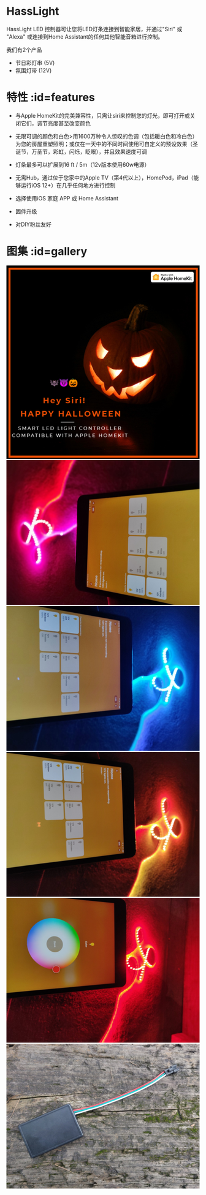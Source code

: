 # HassLight 

HassLight LED 控制器可让您将LED灯条连接到智能家居，并通过"Siri" 或 "Alexa" 或连接到Home Assistant的任何其他智能音箱进行控制。

我们有2个产品
* 节日彩灯串 (5V)
* 氛围灯带 (12V)

# 特性 :id=features

 - 与Apple HomeKit的完美兼容性，只需让siri来控制您的灯光，即可打开或关闭它们，调节亮度甚至改变颜色

 - 无限可调的颜色和白色>用1600万种令人惊叹的色调（包括暖白色和冷白色）为您的房屋重塑照明；或仅在一天中的不同时间使用可自定义的预设效果（圣诞节，万圣节，彩虹，闪烁，眨眼），并且效果速度可调

 - 灯条最多可以扩展到16 ft / 5m（12v版本使用60w电源）

 - 无需Hub，通过位于您家中的Apple TV（第4代以上），HomePod，iPad（能够运行iOS 12+）在几乎任何地方进行控制

 - 选择使用iOS 家庭 APP 或 Home Assistant

 - 固件升级

 - 对DIY粉丝友好

# 图集 :id=gallery

![](../imgs/holiday1.png)
![](../imgs/mood1.jpg ':size=620')
![](../imgs/mood2.jpg ':size=620')
![](../imgs/mood3.jpg ':size=620')
![](../imgs/mood4.jpg ':size=620')
![](../imgs/hasslight.jpg ':size=620')



